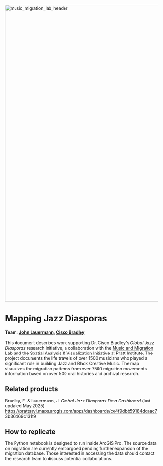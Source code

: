<img width="2500" height="978" alt="music_migration_lab_header" src="https://github.com/user-attachments/assets/6e993bbb-cc74-4081-947c-6c4de8c7f83f" />


# Mapping Jazz Diasporas

#### Team: [John Lauermann](https://www.pratt.edu/people/john-lauermann/), [Cisco Bradley](https://www.pratt.edu/people/francis-bradley/)

This document describes work supporting Dr. Cisco Bradley's _Global Jazz Diasporas_ research initiative, a collaboration with the [Music and Migration Lab](https://www.musicandmigration.com/) and the [Spatial Analysis & Visualization Initiative](https://www.pratt.edu/research/research-at-pratt/provosts-centers/spatial-analysis-visualization-initiative/) at Pratt Institute. The project documents the life travels of over 1500 musicians who played a significant role in building Jazz and Black Creative Music. The map visualizes the migration patterns from over 7500 migration movements, information based on over 500 oral histories and archival research. 


## Related products
Bradley, F. & Lauermann, J. _Global Jazz Diasporas Data Dashboard_ (last updated May 2025) https://prattsavi.maps.arcgis.com/apps/dashboards/ce4f9dbb59184ddaac73b36469c131f9


## How to replicate
The Python notebook is designed to run inside ArcGIS Pro. The source data on migration are currently embargoed pending further expansion of the migration database. Those interested in accessing the data should contact the research team to discuss potential collaborations. 



